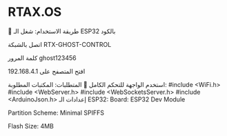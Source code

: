 # RTAX.OS
🚀 طريقة الاستخدام:
شغل الـ ESP32 بالكود

اتصل بالشبكة RTX-GHOST-CONTROL

كلمة المرور ghost123456

افتح المتصفح على 192.168.4.1

استخدم الواجهة للتحكم الكامل
🔧 المتطلبات:
المكتبات المطلوبة:
#include <WiFi.h>
#include <WebServer.h>
#include <WebSocketsServer.h>
#include <ArduinoJson.h>
إعدادات الـ ESP32:
Board: ESP32 Dev Module

Partition Scheme: Minimal SPIFFS

Flash Size: 4MB
